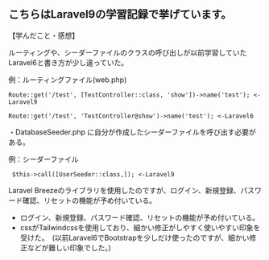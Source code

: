 ## こちらはLaravel9の学習記録で挙げています。


【学んだこと・感想】

ルーティングや、シーダーファイルのクラスの呼び出しが以前学習していたLaravel6と書き方が少し違っていた。

例：ルーティングファイル(web.php)

``Route::get('/test', [TestController::class, 'show'])->name('test'); <-Laravel9``

``Route::get('/test', 'TestController@show')->name('test'); <-Laravel6``


・DatabaseSeeder.php に自分が作成したシーダーファイルを呼び出す必要がある。

例：シーダーファイル

`` $this->call([UserSeeder::class,]); <-Laravel9``

Laravel Breezeのライブラリを使用したのですが、ログイン、新規登録、パスワード確認、リセットの機能が予め付いている。
 - ログイン、新規登録、パスワード確認、リセットの機能が予め付いている。
 - cssがTailwindcssを使用しており、細かい修正がしやすく使いやすい印象を受けた。　(以前Laravel6でBootstrapを少しだけ使ったのですが、細かい修正などが難しい印象でした。)
